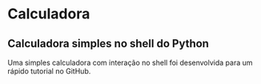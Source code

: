 # Calculadora
## Calculadora simples no shell do Python
Uma simples calculadora com interação no shell foi desenvolvida para um rápido tutorial no GitHub.